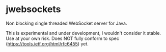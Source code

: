 # jwebsockets
Non blocking single threaded WebSocket server for Java.

This is experimental and under development, I wouldn't consider it stable. Use at your own risk.
Does NOT fully conform to spec (https://tools.ietf.org/html/rfc6455) yet.
